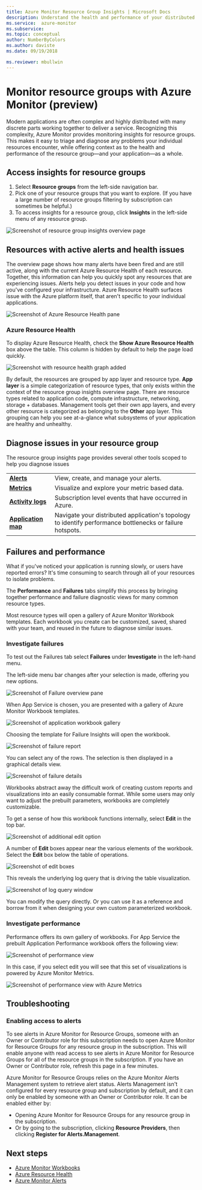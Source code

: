 ```yaml
---
title: Azure Monitor Resource Group Insights | Microsoft Docs
description: Understand the health and performance of your distributed applications and services at the Resource Group level with Azure Monitor
ms.service:  azure-monitor
ms.subservice: 
ms.topic: conceptual
author: NumberByColors
ms.author: daviste
ms.date: 09/19/2018

ms.reviewer: mbullwin
---
```


# Monitor resource groups with Azure Monitor (preview)

Modern applications are often complex and highly distributed with many discrete parts working together to deliver a service. Recognizing this complexity, Azure Monitor provides monitoring insights for resource groups. This makes it easy to triage and diagnose any problems your individual resources encounter, while offering context as to the health and performance of the resource group&mdash;and your application&mdash;as a whole.

## Access insights for resource groups

1. Select **Resource groups**  from the left-side navigation bar.
2. Pick one of your resource groups that you want to explore. (If you have a large number of resource groups filtering by subscription can sometimes be helpful.)
3. To access insights for a resource group, click **Insights** in the left-side menu of any resource group.

![Screenshot of resource group insights overview page](./media/resource-group-insights/0001-overview.png)

## Resources with active alerts and health issues

The overview page shows how many alerts have been fired and are still active, along with the current Azure Resource Health of each resource. Together, this information can help you quickly spot any resources that are experiencing issues. Alerts help you detect issues in your code and how you've configured your infrastructure. Azure Resource Health surfaces issue with the Azure platform itself, that aren't specific to your individual applications.

![Screenshot of Azure Resource Health pane](./media/resource-group-insights/0002-overview.png)

### Azure Resource Health

To display Azure Resource Health, check the **Show Azure Resource Health** box above the table. This column is hidden by default to help the page load quickly.

![Screenshot with resource health graph added](./media/resource-group-insights/0003-overview.png)

By default, the resources are grouped by app layer and resource type. **App layer** is a simple categorization of resource types, that only exists within the context of the resource group insights overview page. There are resource types related to application code, compute infrastructure, networking, storage + databases. Management tools get their own app layers, and every other resource is categorized as belonging to the **Other** app layer. This grouping can help you see at-a-glance what subsystems of your application are healthy and unhealthy.

## Diagnose issues in your resource group

The resource group insights page provides several other tools scoped to help you diagnose issues

   |         |          |
   | ---------------- |:-----|
   | [**Alerts**](https://docs.microsoft.com/azure/monitoring-and-diagnostics/monitoring-overview-unified-alerts)      |  View, create, and manage your alerts. |
   | [**Metrics**](https://docs.microsoft.com/azure/monitoring-and-diagnostics/monitoring-overview-metrics) | Visualize and explore your metric based data.    |
   | [**Activity logs**](https://docs.microsoft.com/azure/monitoring-and-diagnostics/monitoring-overview-activity-logs) | Subscription level events that have occurred in Azure.  |
   | [**Application map**](https://docs.microsoft.com/azure/application-insights/app-insights-app-map) | Navigate your distributed application's topology to identify performance bottlenecks or failure hotspots. |

## Failures and performance

What if you've noticed your application is running slowly, or users have reported errors? It's time consuming to search through all of your resources to isolate problems.

The **Performance** and **Failures** tabs simplify this process by bringing together performance and failure diagnostic views for many common resource types.

Most resource types will open a gallery of Azure Monitor Workbook templates. Each workbook you create can be customized, saved, shared with your team, and reused in the future to diagnose similar issues.

### Investigate failures

To test out the Failures tab select **Failures** under **Investigate** in the left-hand menu.

The left-side menu bar changes after your selection is made, offering you new options.

![Screenshot of Failure overview pane](./media/resource-group-insights/00004-failures.png)

When App Service is chosen, you are presented with a gallery of Azure Monitor Workbook templates.

![Screenshot of application workbook gallery](./media/resource-group-insights/0005-failure-insights-workbook.png)

Choosing the template for Failure Insights will open the workbook.

![Screenshot of failure report](./media/resource-group-insights/0006-failure-visual.png)

You can select any of the rows. The selection is then displayed in a graphical details view.

![Screenshot of failure details](./media/resource-group-insights/0007-failure-details.png)

Workbooks abstract away the difficult work of creating custom reports and visualizations into an easily consumable format. While some users may only want to adjust the prebuilt parameters, workbooks are completely customizable.

To get a sense of how this workbook functions internally, select **Edit** in the top bar.

![Screenshot of additional edit option](./media/resource-group-insights/0008-failure-edit.png)

A number of **Edit** boxes appear near the various elements of the workbook. Select the **Edit** box below the table of operations.

![Screenshot of edit boxes](./media/resource-group-insights/0009-failure-edit-graph.png)

This reveals the underlying log query that is driving the table visualization.

 ![Screenshot of log query window](./media/resource-group-insights/0010-failure-edit-query.png)

You can modify the query directly. Or you can use it as a reference and borrow from it when designing your own custom parameterized workbook.

### Investigate performance

Performance offers its own gallery of workbooks. For App Service the prebuilt Application Performance workbook offers the following view:

 ![Screenshot of performance view](./media/resource-group-insights/0011-performance.png)

In this case, if you select edit you will see that this set of visualizations is powered by Azure Monitor Metrics.

 ![Screenshot of performance view with Azure Metrics](./media/resource-group-insights/0012-performance-metrics.png)

## Troubleshooting

### Enabling access to alerts

To see alerts in Azure Monitor for Resource Groups, someone with an Owner or Contributor role for this subscription needs to open Azure Monitor for Resource Groups for any resource group in the subscription. This will enable anyone with read access to see alerts in Azure Monitor for Resource Groups for all of the resource groups in the subscription. If you have an Owner or Contributor role, refresh this page in a few minutes.

Azure Monitor for Resource Groups relies on the Azure Monitor Alerts Management system to retrieve alert status. Alerts Management isn't configured for every resource group and subscription by default, and it can only be enabled by someone with an Owner or Contributor role. It can be enabled either by:
* Opening Azure Monitor for Resource Groups for any resource group in the subscription.
* Or by going to the subscription, clicking **Resource Providers**, then clicking **Register for Alerts.Management**.

## Next steps

- [Azure Monitor Workbooks](https://docs.microsoft.com/azure/application-insights/app-insights-usage-workbooks)
- [Azure Resource Health](https://docs.microsoft.com/azure/service-health/resource-health-overview)
- [Azure Monitor Alerts](https://docs.microsoft.com/azure/monitoring-and-diagnostics/monitoring-overview-unified-alerts)
